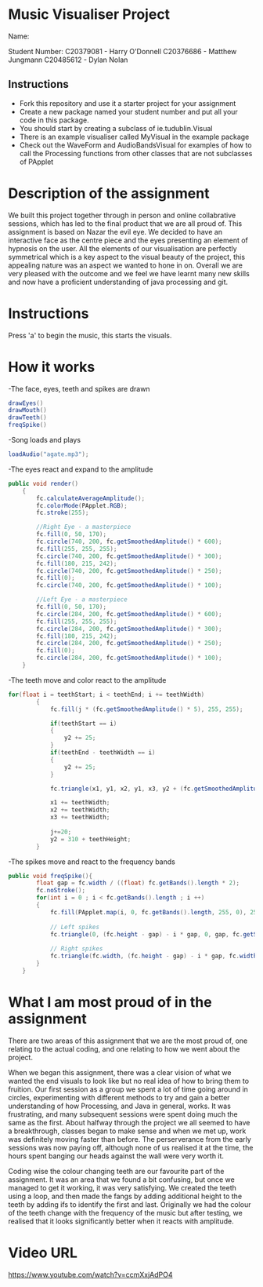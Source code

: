 # Music Visualiser Project

Name: 

Student Number: 
C20379081 - Harry O'Donnell
C20376686 - Matthew Jungmann
C20485612 - Dylan Nolan


## Instructions
- Fork this repository and use it a starter project for your assignment
- Create a new package named your student number and put all your code in this package.
- You should start by creating a subclass of ie.tudublin.Visual
- There is an example visualiser called MyVisual in the example package
- Check out the WaveForm and AudioBandsVisual for examples of how to call the Processing functions from other classes that are not subclasses of PApplet

# Description of the assignment
We built this project together through in person and online collabrative sessions, which has led to the final product that we are all proud of. This assignment is based on Nazar the evil eye. We decided to have an interactive face as the centre piece and the eyes presenting an element of hypnosis on the user. All the elements of our visualisation are perfectly symmetrical which is a key aspect to the visual beauty of the project, this appealing nature was an aspect we wanted to hone in on.
Overall we are very pleased with the outcome and we feel we have learnt many new skills and now have a proficient understanding of java processing and git. 

# Instructions
Press 'a' to begin the music, this starts the visuals.

# How it works
-The face, eyes, teeth and spikes are drawn 
```Java
drawEyes()
drawMouth()
drawTeeth()
freqSpike()
```

-Song loads and plays
```Java
loadAudio("agate.mp3");
```

-The eyes react and expand to the amplitude
```Java
public void render()
    {
        fc.calculateAverageAmplitude();
        fc.colorMode(PApplet.RGB);
        fc.stroke(255);

        //Right Eye - a masterpiece
        fc.fill(0, 50, 170);        
        fc.circle(740, 200, fc.getSmoothedAmplitude() * 600);
        fc.fill(255, 255, 255);  
        fc.circle(740, 200, fc.getSmoothedAmplitude() * 300);
        fc.fill(180, 215, 242);  
        fc.circle(740, 200, fc.getSmoothedAmplitude() * 250);
        fc.fill(0);  
        fc.circle(740, 200, fc.getSmoothedAmplitude() * 100);

        //Left Eye - a masterpiece
        fc.fill(0, 50, 170);        
        fc.circle(284, 200, fc.getSmoothedAmplitude() * 600);
        fc.fill(255, 255, 255);  
        fc.circle(284, 200, fc.getSmoothedAmplitude() * 300);
        fc.fill(180, 215, 242);  
        fc.circle(284, 200, fc.getSmoothedAmplitude() * 250);
        fc.fill(0); 
        fc.circle(284, 200, fc.getSmoothedAmplitude() * 100);
    }
```

-The teeth move and color react to the amplitude
```Java
for(float i = teethStart; i < teethEnd; i += teethWidth)
        {
            fc.fill(j * (fc.getSmoothedAmplitude() * 5), 255, 255);

            if(teethStart == i)
            {
                y2 += 25;
            }
            if(teethEnd - teethWidth == i)
            {
                y2 += 25;
            }

            fc.triangle(x1, y1, x2, y1, x3, y2 + (fc.getSmoothedAmplitude() * 200));

            x1 += teethWidth;
            x2 += teethWidth;
            x3 += teethWidth;
            
            j+=20;
            y2 = 310 + teethHeight;
        }
```

-The spikes move and react to the frequency bands 
```Java
public void freqSpike(){
        float gap = fc.width / ((float) fc.getBands().length * 2);
        fc.noStroke();
        for(int i = 0 ; i < fc.getBands().length ; i ++)
        {
            fc.fill(PApplet.map(i, 0, fc.getBands().length, 255, 0), 255, 255);
           
            // Left spikes
            fc.triangle(0, (fc.height - gap) - i * gap, 0, gap, fc.getSmoothedBands()[i] * 0.65f, i * gap / 2);
            
            // Right spikes
            fc.triangle(fc.width, (fc.height - gap) - i * gap, fc.width, gap, fc.width - fc.getSmoothedBands()[i] * 0.65f, i * gap / 2);
        }   
    }
```

# What I am most proud of in the assignment
There are two areas of this assignment that we are the most proud of, one relating to the actual coding, and one relating to how we went about the project.

When we began this assignment, there was a clear vision of what we wanted the end visuals to look like but no real idea of how to bring them to fruition. Our first session as a group we spent a lot of time going around in circles, experimenting with different methods to try and gain a better understanding of how Processing, and Java in general, works. It was frustrating, and many subsequent sessions were spent doing much the same as the first. About halfway through the project we all seemed to have a breakthrough, classes began to make sense and when we met up, work was definitely moving faster than before. The perserverance from the early sessions was now paying off, although none of us realised it at the time, the hours spent banging our heads against the wall were very worth it.

Coding wise the colour changing teeth are our favourite part of the assignment. It was an area that we found a bit confusing, but once we managed to get it working, it was very satisfying. We created the teeth using a loop, and then made the fangs by adding additional height to the teeth by adding ifs to identify the first and last. Originally we had the colour of the teeth change with the frequency of the music but after testing, we realised that it looks significantly better when it reacts with amplitude.

# Video URL
https://www.youtube.com/watch?v=ccmXxjAdPO4
